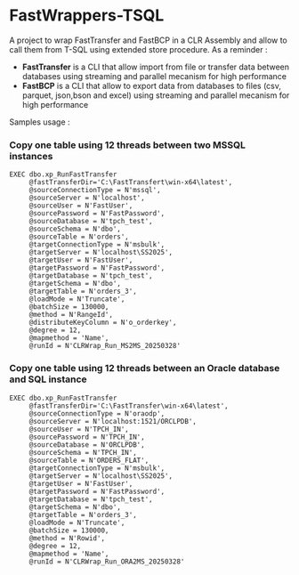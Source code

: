 # FastWrappers-TSQL

A project to wrap FastTransfer and FastBCP in a CLR Assembly and allow to call them from T-SQL using extended store procedure.
As a reminder :
- **FastTransfer** is a CLI that allow import from file or transfer data between databases using streaming and parallel mecanism for high performance
- **FastBCP** is a CLI that allow to export data from databases to files (csv, parquet, json,bson and excel) using streaming and parallel mecanism for high performance

Samples usage :

### Copy one table using 12 threads between two MSSQL instances 
```TSQL
EXEC dbo.xp_RunFastTransfer
     @fastTransferDir='C:\FastTransfert\win-x64\latest',
     @sourceConnectionType = N'mssql',
     @sourceServer = N'localhost',
     @sourceUser = N'FastUser',
     @sourcePassword = N'FastPassword',
     @sourceDatabase = N'tpch_test',
     @sourceSchema = N'dbo',
     @sourceTable = N'orders',
     @targetConnectionType = N'msbulk',
     @targetServer = N'localhost\SS2025',
     @targetUser = N'FastUser',
     @targetPassword = N'FastPassword',
     @targetDatabase = N'tpch_test',
     @targetSchema = N'dbo',
     @targetTable = N'orders_3',
     @loadMode = N'Truncate',
     @batchSize = 130000,
     @method = N'RangeId',
     @distributeKeyColumn = N'o_orderkey',
     @degree = 12,
     @mapmethod = 'Name',
     @runId = N'CLRWrap_Run_MS2MS_20250328'
```

### Copy one table using 12 threads between an Oracle database and SQL instance 
```TSQL
EXEC dbo.xp_RunFastTransfer
     @fastTransferDir='C:\FastTransfer\win-x64\latest',
     @sourceConnectionType = N'oraodp',
     @sourceServer = N'localhost:1521/ORCLPDB',
     @sourceUser = N'TPCH_IN',
     @sourcePassword = N'TPCH_IN',
     @sourceDatabase = N'ORCLPDB',
     @sourceSchema = N'TPCH_IN',
     @sourceTable = N'ORDERS_FLAT',
     @targetConnectionType = N'msbulk',
     @targetServer = N'localhost\SS2025',
     @targetUser = N'FastUser',
     @targetPassword = N'FastPassword',
     @targetDatabase = N'tpch_test',
     @targetSchema = N'dbo',
     @targetTable = N'orders_3',
     @loadMode = N'Truncate',
     @batchSize = 130000,
     @method = N'Rowid',
     @degree = 12,
     @mapmethod = 'Name',
     @runId = N'CLRWrap_Run_ORA2MS_20250328'
```
